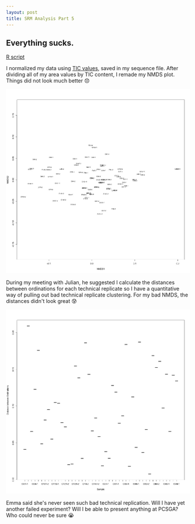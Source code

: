 ```yaml
---
layout: post
title: SRM Analysis Part 5
---
```


## Everything sucks.

[R script](https://github.com/RobertsLab/project-oyster-oa/blob/master/analyses/DNR_SRM_20170902/2017-09-06-NMDS-for-Technical-Replication.R)

I normalized my data using [TIC values](https://github.com/RobertsLab/project-oyster-oa/blob/master/analyses/DNR_SRM_20170902/2017-07-28-SRM-Samples-Sequence-File.csv), saved in my sequence file. After dividing all of my area values by TIC content, I remade my NMDS plot. Things did not look much better :disappointed:

![tech-rep-cluster](https://raw.githubusercontent.com/RobertsLab/project-oyster-oa/master/analyses/DNR_SRM_20170902/2017-09-08-NMDS-TechnicalReplication-Normalized.jpeg)

During my meeting with Julian, he suggested I calculate the distances between ordinations for each technical replicate so I have a quantitative way of pulling out bad technical replicate clustering. For my bad NMDS, the distances didn't look great :cold_sweat:

![tech-rep-distances](https://raw.githubusercontent.com/RobertsLab/project-oyster-oa/master/analyses/DNR_SRM_20170902/2017-09-08-NMDS-TechnicalReplication-Ordination-Distances.jpeg)

Emma said she's never seen such bad technical replication. Will I have yet another failed experiment? Will I be able to present anything at PCSGA? Who could never be sure :sob:
